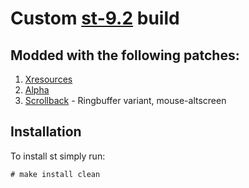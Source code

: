 # Custom [st-9.2](https://git.suckless.org/st/) build

## Modded with the following patches:
1. [Xresources](https://st.suckless.org/patches/xresources/)
2. [Alpha](https://st.suckless.org/patches/alpha/)
3. [Scrollback](https://st.suckless.org/patches/scrollback/) - Ringbuffer variant, mouse-altscreen

## Installation
To install st simply run:
```
# make install clean
```
